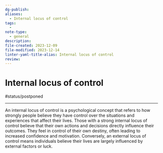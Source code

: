 ```yaml
---
dg-publish: 
aliases:
  - Internal locus of control
tags:
  - 
note-type:
  - general
description: 
file-created: 2023-12-09
file-modified: 2023-12-14
linter-yaml-title-alias: Internal locus of control
review: 
---
```


# Internal locus of control

#status/postponed

---

An internal locus of control is a psychological concept that refers to how strongly people believe they have control over the situations and experiences that affect their lives. Those with a strong internal locus of control believe that their own actions and decisions directly influence their outcomes. They feel in control of their own destiny, often leading to increased confidence and motivation. Conversely, an external locus of control means individuals believe their lives are largely influenced by external factors or luck.

